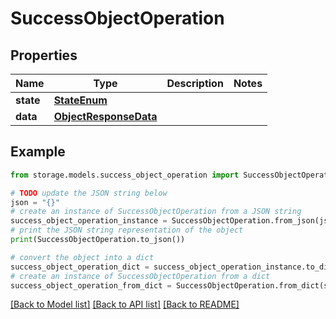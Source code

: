 # SuccessObjectOperation


## Properties

Name | Type | Description | Notes
------------ | ------------- | ------------- | -------------
**state** | [**StateEnum**](StateEnum.md) |  | 
**data** | [**ObjectResponseData**](ObjectResponseData.md) |  | 

## Example

```python
from storage.models.success_object_operation import SuccessObjectOperation

# TODO update the JSON string below
json = "{}"
# create an instance of SuccessObjectOperation from a JSON string
success_object_operation_instance = SuccessObjectOperation.from_json(json)
# print the JSON string representation of the object
print(SuccessObjectOperation.to_json())

# convert the object into a dict
success_object_operation_dict = success_object_operation_instance.to_dict()
# create an instance of SuccessObjectOperation from a dict
success_object_operation_from_dict = SuccessObjectOperation.from_dict(success_object_operation_dict)
```
[[Back to Model list]](../README.md#documentation-for-models) [[Back to API list]](../README.md#documentation-for-api-endpoints) [[Back to README]](../README.md)


